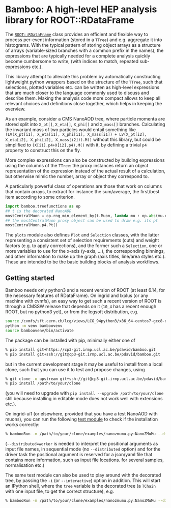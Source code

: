 # Bamboo: A high-level HEP analysis library for ROOT::RDataFrame

The [`ROOT::RDataFrame`](https://root.cern.ch/doc/master/classROOT_1_1RDataFrame.html)
class provides an efficient and flexible way to process per-event information
(stored in a `TTree`) and e.g. aggregate it into histograms.
With the typical pattern of storing object arrays as a structure of arrays
(variable-sized branches with a common prefix in the names), the expressions
that are typically needed for a complete analysis quickly become cumbersome
to write, (with indices to match, repeated sub-expressions etc.).

This library attempt to alleviate this problem by automatically constructing
lightweight python wrappers based on the structure of the `TTree`,
such that selections, plotted variables etc. can be written as
high-level expressions that are much closer to the language commonly used to
discuss and describe them.
Making the analysis code more compact allows to keep all relevant choices and
definitions close together, which helps in keeping the overview.

As an example, consider a CMS NanoAOD tree, where particle momenta are stored
split into `X_pt[]`, `X_eta[]`, `X_phi[]` and `X_mass[]` branches.
Calculating the invariant mass of two particles would entail something like
`(LV(X_pt[i1], X_eta[i1], X_phi[i1], X_mass[i1]) +
LV(X_pt[i2], X_eta[i2], X_phi[i2], X_mass[i2])).M()` without this library,
but could be simplified to `(X[i1].p4+X[i2].p4).M()` with it, by defining a
trivial `p4` property to construct this on the fly.

More complex expressions can also be constructed by building expressions using
the columns of the `TTree`: the proxy instances return an object
representation of the expression instead of the actual result of a calculation,
but otherwise mimic the number, array or object they correspond to.

A particularly powerful class of operations are those that work on columns that
contain arrays, to extract for instance the sum/average, the first/best item
according to some criterion.

``` python
import bamboo.treefunctions as op
## t is the decorated NanoAOD
mostCentralMuon = op.rng_min_element_by(t.Muon, lambda mu : op.abs(mu.eta))
## the mostCentralMuon proxy object can be used to draw e.g. its pt
mostCentralMuon.p4.Pt()
```

The `plots` module also defines `Plot` and `Selection` classes, with the
latter representing a consistent set of selection requirements (cuts) and
weight factors (e.g. to apply corrections), and the former such a `Selection`,
one or more variables to use for the x-axis (y-axis, ...), the corresponding
binnings, and other information to make up the graph (axis titles, line/area
styles etc.). These are intended to be the basic building blocks of analysis
workflows.

## Getting started

Bamboo needs only python3 and a recent version of ROOT (at least 6.14,
for the necessary features of RDataFrame). On ingrid and lxplus (or any machine
with cvmfs), an easy way to get such a recent version of ROOT is through
a CMSSW release that depends on it (`10_4` has a recent enough ROOT, but no
python3 yet), or from the lcgsoft distribution, e.g.
```bash
source /cvmfs/sft.cern.ch/lcg/views/LCG_94python3/x86_64-centos7-gcc8-opt/setup.sh
python -m venv bamboovenv
source bamboovenv/bin/activate
```

The package can be installed with pip, minimally either one of
```bash
% pip install git+https://cp3-git.irmp.ucl.ac.be/pdavid/bamboo.git
% pip install git+ssh://git@cp3-git.irmp.ucl.ac.be/pdavid/bamboo.git
```
but in the current development stage it may be useful to install from
a local clone, such that you can use it to test and propose changes, using
```bash
% git clone -o upstream git+ssh://git@cp3-git.irmp.ucl.ac.be/pdavid/bamboo.git /path/to/your/clone
% pip install /path/to/your/clone
```
(you will need to upgrade with `pip install --upgrade /path/to/your/clone` still
because installing in editable mode does not work well with extensions etc.).

On ingrid-ui1 (or elsewhere, provided that you have a test NanoAOD with muons),
you can run the following [test module](examples/nanozmumu.py) to check if the
installation works correctly:
```bash
% bambooRun -m /path/to/your/clone/examples/nanozmumu.py:NanoZMuMu --distributed=worker /home/ucl/cp3/pdavid/bambootest/NanoAOD_SingleMu_test.root
```
(`--distributed=worker` is needed to interpret the positional arguments as
input file names, in sequential mode (no `--distributed` option) and for
the driver task the positional argument is reserved for a json/yaml file
that contains more information, such as input file locations.
for several samples, normalisation etc.)

The same test module can also be used to play around with the decorated tree,
by passing the `-i` (or `--interactive`) option in addition. This will start
an IPython shell, where the `tree` variable is the decorated tree (a `TChain`
with one input file, to get the correct structure), e.g.
```bash
% bambooRun -m /path/to/your/clone/examples/nanozmumu.py:NanoZMuMu --distributed=worker -i /home/ucl/cp3/pdavid/bambootest/NanoAOD_SingleMu_test.root
```
